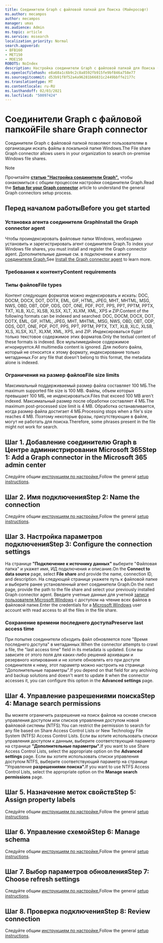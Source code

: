 ```yaml
---
title: Соединители Graph с файловой папкой для Поиска (Майкрософт)
ms.author: mecampos
author: mecampos
manager: umas
ms.audience: Admin
ms.topic: article
ms.service: mssearch
localization_priority: Normal
search.appverid:
- BFB160
- MET150
- MOE150
ROBOTS: NoIndex
description: Настройка соединители Graph с файловой папкой для Поиска (Майкрософт)
ms.openlocfilehash: e8a68a1c6b9c2c8a8592fb915fe9bf846a758e77
ms.sourcegitcommit: d53b91f8f52a4a96281b66831c2449bbffe2177c
ms.translationtype: MT
ms.contentlocale: ru-RU
ms.lasthandoff: 02/03/2021
ms.locfileid: "50097424"
---
```

<!---Previous ms.author: rusamai --->

# <a name="file-share-graph-connector"></a><span data-ttu-id="6d50c-103">Соединители Graph с файловой папкой</span><span class="sxs-lookup"><span data-stu-id="6d50c-103">File share Graph connector</span></span>

<span data-ttu-id="6d50c-104">Соединители Graph с файловой папкой позволяют пользователям в организации искать файлы в локальной папке Windows.</span><span class="sxs-lookup"><span data-stu-id="6d50c-104">The File share Graph connector allows users in your organization to search on-premise Windows file shares.</span></span>

> [!NOTE]
> <span data-ttu-id="6d50c-105">Прочитайте [**статью "Настройка соединители Graph",**](configure-connector.md) чтобы ознакомиться с общим процессом настройки соединители Graph.</span><span class="sxs-lookup"><span data-stu-id="6d50c-105">Read the [**Setup for your Graph connector**](configure-connector.md) article to understand the general Graph connectors setup process.</span></span>

## <a name="before-you-get-started"></a><span data-ttu-id="6d50c-106">Перед началом работы</span><span class="sxs-lookup"><span data-stu-id="6d50c-106">Before you get started</span></span>

### <a name="install-the-graph-connector-agent"></a><span data-ttu-id="6d50c-107">Установка агента соединителя Graph</span><span class="sxs-lookup"><span data-stu-id="6d50c-107">Install the Graph connector agent</span></span>

<span data-ttu-id="6d50c-108">Чтобы проиндексировать файловые папки Windows, необходимо установить и зарегистрировать агент соединителя Graph.</span><span class="sxs-lookup"><span data-stu-id="6d50c-108">To index your Windows file shares, you must install and register the Graph connector agent.</span></span> <span data-ttu-id="6d50c-109">Дополнительные данные см. в подключении к агенту [соединителя Graph.](on-prem-agent.md)</span><span class="sxs-lookup"><span data-stu-id="6d50c-109">See [Install the Graph connector agent](on-prem-agent.md) to learn more.</span></span>  

### <a name="content-requirements"></a><span data-ttu-id="6d50c-110">Требования к контенту</span><span class="sxs-lookup"><span data-stu-id="6d50c-110">Content requirements</span></span>

### <a name="file-types"></a><span data-ttu-id="6d50c-111">Типы файлов</span><span class="sxs-lookup"><span data-stu-id="6d50c-111">File types</span></span>

<span data-ttu-id="6d50c-112">Контент следующих форматов можно индексировать и искать: DOC, DOCM, DOCX, DOT, DOTX, EML, GIF, HTML, JPEG, MHT, MHTML, MSG, NWS, OBD, OBT, ODP, ODS, ODT, ONE, PDF, POT, PPS, PPT, PPTM, PPTX, TXT, XLB, XLC, XLSB, XLSX, XLT, XLXM, XML, XPS и ZIP.</span><span class="sxs-lookup"><span data-stu-id="6d50c-112">Content of the following formats can be indexed and searched: DOC, DOCM, DOCX, DOT, DOTX, EML, GIF, HTML, JPEG, MHT, MHTML, MSG, NWS, OBD, OBT, ODP, ODS, ODT, ONE, PDF, POT, PPS, PPT, PPTM, PPTX, TXT, XLB, XLC, XLSB, XLS, XLSX, XLT, XLXM, XML, XPS, and ZIP.</span></span> <span data-ttu-id="6d50c-113">Индексироваться будет только текстовое содержимое этих форматов.</span><span class="sxs-lookup"><span data-stu-id="6d50c-113">Only the textual content of these formats is indexed.</span></span> <span data-ttu-id="6d50c-114">Все мультимедийное содержимое игнорируется.</span><span class="sxs-lookup"><span data-stu-id="6d50c-114">All multimedia content is ignored.</span></span> <span data-ttu-id="6d50c-115">Для любого файла, который не относится к этому формату, индексирование только метаданных.</span><span class="sxs-lookup"><span data-stu-id="6d50c-115">For any file that doesn't belong to this format, the metadata alone is indexed.</span></span>

### <a name="file-size-limits"></a><span data-ttu-id="6d50c-116">Ограничения на размер файлов</span><span class="sxs-lookup"><span data-stu-id="6d50c-116">File size limits</span></span>

<span data-ttu-id="6d50c-117">Максимальный поддерживаемый размер файла составляет 100 МБ.</span><span class="sxs-lookup"><span data-stu-id="6d50c-117">The maximum supported file size is 100 MB.</span></span> <span data-ttu-id="6d50c-118">Файлы, объем которых превышает 100 МБ, не индексироваться.</span><span class="sxs-lookup"><span data-stu-id="6d50c-118">Files that exceed 100 MB aren't indexed.</span></span> <span data-ttu-id="6d50c-119">Максимальный размер после обработки составляет 4 МБ.</span><span class="sxs-lookup"><span data-stu-id="6d50c-119">The maximum post-processed size limit is 4 MB.</span></span> <span data-ttu-id="6d50c-120">Обработка останавливается, когда размер файла достигает 4 МБ.</span><span class="sxs-lookup"><span data-stu-id="6d50c-120">Processing stops when a file's size reaches 4 MB.</span></span> <span data-ttu-id="6d50c-121">Поэтому некоторые фразы, присутствующие в файле, могут не работать для поиска.</span><span class="sxs-lookup"><span data-stu-id="6d50c-121">Therefore, some phrases present in the file might not work for search.</span></span>

## <a name="step-1-add-a-graph-connector-in-the-microsoft-365-admin-center"></a><span data-ttu-id="6d50c-122">Шаг 1. Добавление соединителю Graph в Центре администрирования Microsoft 365</span><span class="sxs-lookup"><span data-stu-id="6d50c-122">Step 1: Add a Graph connector in the Microsoft 365 admin center</span></span>

<span data-ttu-id="6d50c-123">Следуйте общим [инструкциям по настройке.](https://docs.microsoft.com/microsoftsearch/configure-connector)</span><span class="sxs-lookup"><span data-stu-id="6d50c-123">Follow the general [setup instructions](https://docs.microsoft.com/microsoftsearch/configure-connector).</span></span>
<!---If the above phrase does not apply, delete it and insert specific details for your data source that are different from general setup instructions.-->

## <a name="step-2-name-the-connection"></a><span data-ttu-id="6d50c-124">Шаг 2. Имя подключения</span><span class="sxs-lookup"><span data-stu-id="6d50c-124">Step 2: Name the connection</span></span>

<span data-ttu-id="6d50c-125">Следуйте общим [инструкциям по настройке.](https://docs.microsoft.com/microsoftsearch/configure-connector)</span><span class="sxs-lookup"><span data-stu-id="6d50c-125">Follow the general [setup instructions](https://docs.microsoft.com/microsoftsearch/configure-connector).</span></span>
<!---If the above phrase does not apply, delete it and insert specific details for your data source that are different from general setup instructions.-->

## <a name="step-3-configure-the-connection-settings"></a><span data-ttu-id="6d50c-126">Шаг 3. Настройка параметров подключения</span><span class="sxs-lookup"><span data-stu-id="6d50c-126">Step 3: Configure the connection settings</span></span>

<span data-ttu-id="6d50c-127">На странице  **"Подключение к источнику данных"** выберите "Файловая папка" и укажет имя, ИД подключения и описание.</span><span class="sxs-lookup"><span data-stu-id="6d50c-127">On the **Connect to data source** page, select **File share** and provide the name, connection ID, and description.</span></span> <span data-ttu-id="6d50c-128">На следующей странице укажете путь к файловой папке и выберите ранее установленный агент соединители Graph.</span><span class="sxs-lookup"><span data-stu-id="6d50c-128">On the next page, provide the path to the file share and select your previously installed Graph connector agent.</span></span> <span data-ttu-id="6d50c-129">Введите учетные данные для учетной [записи пользователя Microsoft Windows](https://microsoft.com/windows) с доступом на чтение всех файлов в файловой папке.</span><span class="sxs-lookup"><span data-stu-id="6d50c-129">Enter the credentials for a [Microsoft Windows](https://microsoft.com/windows) user account with read access to all the files in the file share.</span></span>

### <a name="preserve-last-access-time"></a><span data-ttu-id="6d50c-130">Сохранение времени последнего доступа</span><span class="sxs-lookup"><span data-stu-id="6d50c-130">Preserve last access time</span></span>

<span data-ttu-id="6d50c-131">При попытке соединители обходить файл обновляется поле "Время последнего доступа" в метаданных.</span><span class="sxs-lookup"><span data-stu-id="6d50c-131">When the connector attempts to crawl a file, the "last access time" field in its metadata is updated.</span></span> <span data-ttu-id="6d50c-132">Если вы зависите от этого поля для каких-либо решений архивации и резервного копирования и не хотите  обновлять его при доступе соединителя к нему, этот параметр можно настроить на странице "Дополнительные параметры".</span><span class="sxs-lookup"><span data-stu-id="6d50c-132">If you depend on that field for any archiving and backup solutions and doesn't want to update it when the connector accesses it, you can configure this option in the **Advanced settings** page.</span></span>

## <a name="step-4-manage-search-permissions"></a><span data-ttu-id="6d50c-133">Шаг 4. Управление разрешениями поиска</span><span class="sxs-lookup"><span data-stu-id="6d50c-133">Step 4: Manage search permissions</span></span>

<span data-ttu-id="6d50c-134">Вы можете ограничить разрешение на поиск файлов на основе списков управления доступом или списков управления доступом новой файловой системы (NTFS).</span><span class="sxs-lookup"><span data-stu-id="6d50c-134">You can restrict the permission to search for any file based on Share Access Control Lists or New Technology File System (NTFS) Access Control Lists.</span></span> <span data-ttu-id="6d50c-135">Если вы хотите использовать списки управления доступом к данным, выберите соответствующий параметр на странице **"Дополнительные параметры".**</span><span class="sxs-lookup"><span data-stu-id="6d50c-135">If you want to use Share Access Control Lists, select the appropriate option on the **Advanced settings** page.</span></span> <span data-ttu-id="6d50c-136">Если вы хотите использовать списки управления доступом NTFS, выберите соответствующий параметр на странице "Управление **разрешениями поиска".**</span><span class="sxs-lookup"><span data-stu-id="6d50c-136">If you want to use NTFS Access Control Lists, select the appropriate option on the **Manage search permissions** page.</span></span>

## <a name="step-5-assign-property-labels"></a><span data-ttu-id="6d50c-137">Шаг 5. Назначение меток свойств</span><span class="sxs-lookup"><span data-stu-id="6d50c-137">Step 5: Assign property labels</span></span>

<span data-ttu-id="6d50c-138">Следуйте общим [инструкциям по настройке.](https://docs.microsoft.com/microsoftsearch/configure-connector)</span><span class="sxs-lookup"><span data-stu-id="6d50c-138">Follow the general [setup instructions](https://docs.microsoft.com/microsoftsearch/configure-connector).</span></span>
<!---If the above phrase does not apply, delete it and insert specific details for your data source that are different from general setup instructions.-->

## <a name="step-6-manage-schema"></a><span data-ttu-id="6d50c-139">Шаг 6. Управление схемой</span><span class="sxs-lookup"><span data-stu-id="6d50c-139">Step 6: Manage schema</span></span>

<span data-ttu-id="6d50c-140">Следуйте общим [инструкциям по настройке.](https://docs.microsoft.com/microsoftsearch/configure-connector)</span><span class="sxs-lookup"><span data-stu-id="6d50c-140">Follow the general [setup instructions](https://docs.microsoft.com/microsoftsearch/configure-connector).</span></span>
<!---If the above phrase does not apply, delete it and insert specific details for your data source that are different from general setup instructions.-->

## <a name="step-7-choose-refresh-settings"></a><span data-ttu-id="6d50c-141">Шаг 7. Выбор параметров обновления</span><span class="sxs-lookup"><span data-stu-id="6d50c-141">Step 7: Choose refresh settings</span></span>

<span data-ttu-id="6d50c-142">Следуйте общим [инструкциям по настройке.](https://docs.microsoft.com/microsoftsearch/configure-connector)</span><span class="sxs-lookup"><span data-stu-id="6d50c-142">Follow the general [setup instructions](https://docs.microsoft.com/microsoftsearch/configure-connector).</span></span>
<!---If the above phrase does not apply, delete it and insert specific details for your data source that are different from general setup instructions.-->

## <a name="step-8-review-connection"></a><span data-ttu-id="6d50c-143">Шаг 8. Проверка подключения</span><span class="sxs-lookup"><span data-stu-id="6d50c-143">Step 8: Review connection</span></span>

<span data-ttu-id="6d50c-144">Следуйте общим [инструкциям по настройке.](https://docs.microsoft.com/microsoftsearch/configure-connector)</span><span class="sxs-lookup"><span data-stu-id="6d50c-144">Follow the general [setup instructions](https://docs.microsoft.com/microsoftsearch/configure-connector).</span></span>
<!---If the above phrase does not apply, delete it and insert specific details for your data source that are different from general setup 
instructions.-->

<!---## Troubleshooting-->
<!---Insert troubleshooting recommendations for this data source-->

<!---## Limitations-->
<!---Insert limitations for this data source-->

